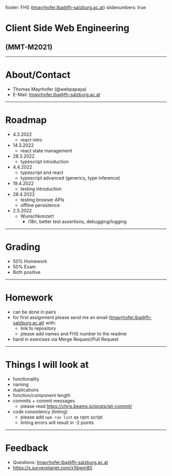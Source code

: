 footer: FHS (tmayrhofer.lba@fh-salzburg.ac.at)
slidenumbers: true

# Client Side Web Engineering

## (MMT-M2021)

---

# About/Contact

- Thomas Mayrhofer (@webpapaya)
- E-Mail: tmayrhofer.lba@fh-salzburg.ac.at

---

# Roadmap

- 4.3.2022
	- react intro
- 14.3.2022
	- react state management
- 28.3.2022
	- typescript introduction
- 4.4.2022
	- typescript and react
  - typescript advanced (generics, type inference)
- 19.4.2022
	- testing introduction
- 28.4.2022
	- testing browser APIs
  - offline persistence
- 2.5.2022
  - Wunschkonzert
	  - i18n, better test assertions, debugging/logging


---

# Grading

- 50% Homework
- 50% Exam
- Both positive

---

# Homework

- can be done in pairs
- for first assignment please send me an email (tmayrhofer.lba@fh-salzburg.ac.at) with:
  - link to repository
  - please add names and FHS number to the readme
- hand in exercises via Merge Request/Pull Request

----

# Things I will look at

- functionality
- naming
- duplications
- function/component length
- commits + commit messages
  - please read <https://chris.beams.io/posts/git-commit/>
- code consistency (linting)
  - please add `npm run lint` as npm script
  - linting errors will result in -2 points

---

# Feedback

- Questions: tmayrhofer.lba@fh-salzburg.ac.at
- <https://s.surveyplanet.com/x1ibwm85>
